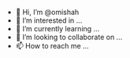 - 👋 Hi, I’m @omishah
- 👀 I’m interested in ...
- 🌱 I’m currently learning ...
- 💞️ I’m looking to collaborate on ...
- 📫 How to reach me ...

<!---
omishah/omishah is a ✨ special ✨ repository because its `README.md` (this file) appears on your GitHub profile.
You can click the Preview link to take a look at your changes.
--->
